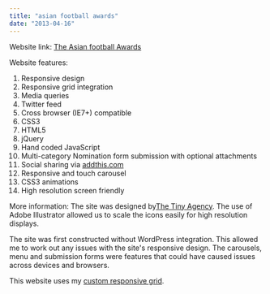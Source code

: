 ```yaml
---
title: "asian football awards"
date: "2013-04-16"
---
```


Website link: [The Asian football Awards](https://www.asianfootballawards.co.uk "www.asianfootballawards.co.uk")

Website features:

1. Responsive design
2. Responsive grid integration
3. Media queries
4. Twitter feed
5. Cross browser (IE7+) compatible
6. CSS3
7. HTML5
8. jQuery
9. Hand coded JavaScript
10. Multi-category Nomination form submission with optional attachments
11. Social sharing via [addthis.com](https://www.addthis.com "add this")
12. Responsive and touch carousel
13. CSS3 animations
14. High resolution screen friendly

More information: The site was designed by[The Tiny Agency](https://www.thetinyagency.com "The Tiny Agency"). The use of Adobe Illustrator allowed us to scale the icons easily for high resolution displays.

The site was first constructed without WordPress integration. This allowed me to work out any issues with the site's responsive design. The carousels, menu and submission forms were features that could have caused issues across devices and browsers.

This website uses my [custom responsive grid](# "My custom responsive grid").
